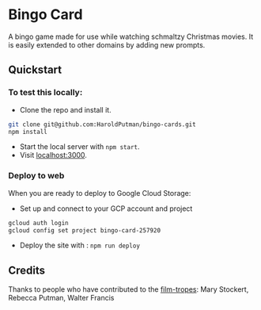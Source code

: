 # Bingo Card

A bingo game made for use while watching schmaltzy Christmas movies.
It is easily extended to other domains by adding new prompts.

## Quickstart

### To test this locally:

* Clone the repo and install it.

```sh
git clone git@github.com:HaroldPutman/bingo-cards.git
npm install
```

* Start the local server with `npm start`.
* Visit [localhost:3000](http://localhost:3000).

### Deploy to web

When you are ready to deploy to Google Cloud Storage:

* Set up and connect to your GCP account and project

```sh
gcloud auth login
gcloud config set project bingo-card-257920
```

* Deploy the site with : `npm run deploy`

## Credits

Thanks to people who have contributed to the [film-tropes](www/film-tropes.json): Mary Stockert, Rebecca Putman, Walter Francis

